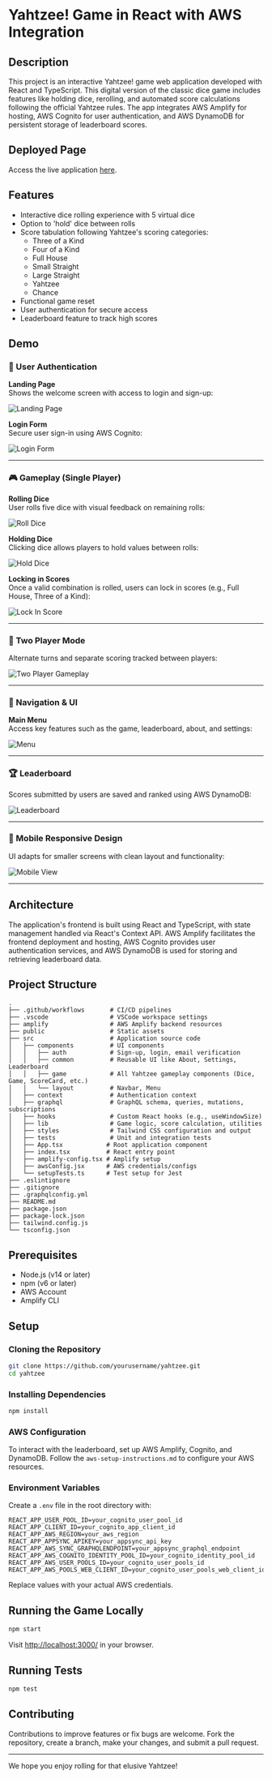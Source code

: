 # Yahtzee! Game in React with AWS Integration

## Description

This project is an interactive Yahtzee! game web application developed with React and TypeScript. This digital version of the classic dice game includes features like holding dice, rerolling, and automated score calculations following the official Yahtzee rules. The app integrates AWS Amplify for hosting, AWS Cognito for user authentication, and AWS DynamoDB for persistent storage of leaderboard scores.

## Deployed Page

Access the live application [here](https://d2q1p79jvmctkj.cloudfront.net/).

## Features

- Interactive dice rolling experience with 5 virtual dice
- Option to 'hold' dice between rolls
- Score tabulation following Yahtzee's scoring categories:
  - Three of a Kind
  - Four of a Kind
  - Full House
  - Small Straight
  - Large Straight
  - Yahtzee
  - Chance
- Functional game reset
- User authentication for secure access
- Leaderboard feature to track high scores

## Demo

### 🔐 User Authentication

**Landing Page**  
Shows the welcome screen with access to login and sign-up:

![Landing Page](./docs/demo/landing_page.png)

**Login Form**  
Secure user sign-in using AWS Cognito:

![Login Form](./docs/demo/login_form.png)

---

### 🎮 Gameplay (Single Player)

**Rolling Dice**  
User rolls five dice with visual feedback on remaining rolls:

![Roll Dice](./docs/demo/single_player_roll_dice.png)

**Holding Dice**  
Clicking dice allows players to hold values between rolls:

![Hold Dice](./docs/demo/single_player_hold_dice.png)

**Locking in Scores**  
Once a valid combination is rolled, users can lock in scores (e.g., Full House, Three of a Kind):

![Lock In Score](./docs/demo/single_player_lock_in_score.png)

---

### 👥 Two Player Mode

Alternate turns and separate scoring tracked between players:

![Two Player Gameplay](./docs/demo/two_player_gameplay.png)

---

### 🧭 Navigation & UI

**Main Menu**  
Access key features such as the game, leaderboard, about, and settings:

![Menu](./docs/demo/menu.png)

---

### 🏆 Leaderboard

Scores submitted by users are saved and ranked using AWS DynamoDB:

![Leaderboard](./docs/demo/leaderboard.png)

---

### 📱 Mobile Responsive Design

UI adapts for smaller screens with clean layout and functionality:

![Mobile View](./docs/demo/mobile_view.png)

---

## Architecture

The application's frontend is built using React and TypeScript, with state management handled via React's Context API. AWS Amplify facilitates the frontend deployment and hosting, AWS Cognito provides user authentication services, and AWS DynamoDB is used for storing and retrieving leaderboard data.

## Project Structure

```
.
├── .github/workflows       # CI/CD pipelines
├── .vscode                 # VSCode workspace settings
├── amplify                 # AWS Amplify backend resources
├── public                  # Static assets
├── src                     # Application source code
│   ├── components          # UI components
│   │   ├── auth            # Sign-up, login, email verification
│   │   ├── common          # Reusable UI like About, Settings, Leaderboard
│   │   ├── game            # All Yahtzee gameplay components (Dice, Game, ScoreCard, etc.)
│   │   └── layout          # Navbar, Menu
│   ├── context             # Authentication context
│   ├── graphql             # GraphQL schema, queries, mutations, subscriptions
│   ├── hooks               # Custom React hooks (e.g., useWindowSize)
│   ├── lib                 # Game logic, score calculation, utilities
│   ├── styles              # Tailwind CSS configuration and output
│   ├── tests               # Unit and integration tests
│   ├── App.tsx            # Root application component
│   ├── index.tsx          # React entry point
│   ├── amplify-config.tsx # Amplify setup
│   ├── awsConfig.jsx      # AWS credentials/configs
│   └── setupTests.ts      # Test setup for Jest
├── .eslintignore
├── .gitignore
├── .graphqlconfig.yml
├── README.md
├── package.json
├── package-lock.json
├── tailwind.config.js
└── tsconfig.json
```

## Prerequisites

- Node.js (v14 or later)
- npm (v6 or later)
- AWS Account
- Amplify CLI

## Setup

### Cloning the Repository

```bash
git clone https://github.com/yourusername/yahtzee.git
cd yahtzee
```

### Installing Dependencies

```bash
npm install
```

### AWS Configuration

To interact with the leaderboard, set up AWS Amplify, Cognito, and DynamoDB. Follow the `aws-setup-instructions.md` to configure your AWS resources.

### Environment Variables

Create a `.env` file in the root directory with:

```env
REACT_APP_USER_POOL_ID=your_cognito_user_pool_id
REACT_APP_CLIENT_ID=your_cognito_app_client_id
REACT_APP_AWS_REGION=your_aws_region
REACT_APP_APPSYNC_APIKEY=your_appsync_api_key
REACT_APP_AWS_SYNC_GRAPHQLENDPOINT=your_appsync_graphql_endpoint
REACT_APP_AWS_COGNITO_IDENTITY_POOL_ID=your_cognito_identity_pool_id
REACT_APP_AWS_USER_POOLS_ID=your_cognito_user_pools_id
REACT_APP_AWS_POOLS_WEB_CLIENT_ID=your_cognito_user_pools_web_client_id
```

Replace values with your actual AWS credentials.

## Running the Game Locally

```bash
npm start
```

Visit [http://localhost:3000/](http://localhost:3000/) in your browser.

## Running Tests

```bash
npm test
```

## Contributing

Contributions to improve features or fix bugs are welcome. Fork the repository, create a branch, make your changes, and submit a pull request.

---

We hope you enjoy rolling for that elusive Yahtzee!
